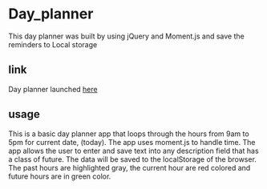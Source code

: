 # Day_planner
 This day planner was built by using jQuery and Moment.js and save the reminders to Local storage
 
## link
Day planner launched [here](https://raphson1.github.io/Day_planner/)

## usage
This is a basic day planner app that loops through the hours from 9am to 5pm for  current date, (today). The app uses moment.js to handle time. The app allows the user to enter and save text into any description field that has a class of future. The data will be saved to the localStorage of the browser. The past hours are highlighted gray, the current hour are red colored and future hours are in green color.